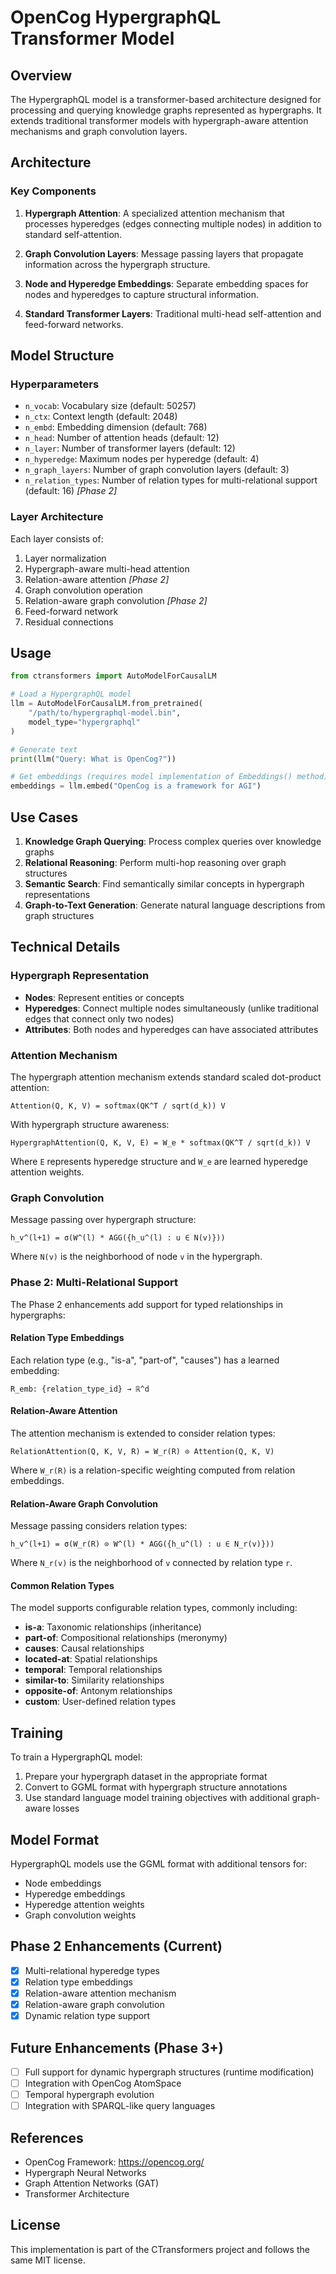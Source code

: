 # OpenCog HypergraphQL Transformer Model

## Overview

The HypergraphQL model is a transformer-based architecture designed for processing and querying knowledge graphs represented as hypergraphs. It extends traditional transformer models with hypergraph-aware attention mechanisms and graph convolution layers.

## Architecture

### Key Components

1. **Hypergraph Attention**: A specialized attention mechanism that processes hyperedges (edges connecting multiple nodes) in addition to standard self-attention.

2. **Graph Convolution Layers**: Message passing layers that propagate information across the hypergraph structure.

3. **Node and Hyperedge Embeddings**: Separate embedding spaces for nodes and hyperedges to capture structural information.

4. **Standard Transformer Layers**: Traditional multi-head self-attention and feed-forward networks.

## Model Structure

### Hyperparameters

- `n_vocab`: Vocabulary size (default: 50257)
- `n_ctx`: Context length (default: 2048)
- `n_embd`: Embedding dimension (default: 768)
- `n_head`: Number of attention heads (default: 12)
- `n_layer`: Number of transformer layers (default: 12)
- `n_hyperedge`: Maximum nodes per hyperedge (default: 4)
- `n_graph_layers`: Number of graph convolution layers (default: 3)
- `n_relation_types`: Number of relation types for multi-relational support (default: 16) *[Phase 2]*

### Layer Architecture

Each layer consists of:
1. Layer normalization
2. Hypergraph-aware multi-head attention
3. Relation-aware attention *[Phase 2]*
4. Graph convolution operation
5. Relation-aware graph convolution *[Phase 2]*
6. Feed-forward network
7. Residual connections

## Usage

```python
from ctransformers import AutoModelForCausalLM

# Load a HypergraphQL model
llm = AutoModelForCausalLM.from_pretrained(
    "/path/to/hypergraphql-model.bin",
    model_type="hypergraphql"
)

# Generate text
print(llm("Query: What is OpenCog?"))

# Get embeddings (requires model implementation of Embeddings() method)
embeddings = llm.embed("OpenCog is a framework for AGI")
```

## Use Cases

1. **Knowledge Graph Querying**: Process complex queries over knowledge graphs
2. **Relational Reasoning**: Perform multi-hop reasoning over graph structures
3. **Semantic Search**: Find semantically similar concepts in hypergraph representations
4. **Graph-to-Text Generation**: Generate natural language descriptions from graph structures

## Technical Details

### Hypergraph Representation

- **Nodes**: Represent entities or concepts
- **Hyperedges**: Connect multiple nodes simultaneously (unlike traditional edges that connect only two nodes)
- **Attributes**: Both nodes and hyperedges can have associated attributes

### Attention Mechanism

The hypergraph attention mechanism extends standard scaled dot-product attention:

```
Attention(Q, K, V) = softmax(QK^T / sqrt(d_k)) V
```

With hypergraph structure awareness:

```
HypergraphAttention(Q, K, V, E) = W_e * softmax(QK^T / sqrt(d_k)) V
```

Where `E` represents hyperedge structure and `W_e` are learned hyperedge attention weights.

### Graph Convolution

Message passing over hypergraph structure:

```
h_v^(l+1) = σ(W^(l) * AGG({h_u^(l) : u ∈ N(v)}))
```

Where `N(v)` is the neighborhood of node `v` in the hypergraph.

### Phase 2: Multi-Relational Support

The Phase 2 enhancements add support for typed relationships in hypergraphs:

#### Relation Type Embeddings

Each relation type (e.g., "is-a", "part-of", "causes") has a learned embedding:

```
R_emb: {relation_type_id} → ℝ^d
```

#### Relation-Aware Attention

The attention mechanism is extended to consider relation types:

```
RelationAttention(Q, K, V, R) = W_r(R) ⊙ Attention(Q, K, V)
```

Where `W_r(R)` is a relation-specific weighting computed from relation embeddings.

#### Relation-Aware Graph Convolution

Message passing considers relation types:

```
h_v^(l+1) = σ(W_r(R) ⊙ W^(l) * AGG({h_u^(l) : u ∈ N_r(v)}))
```

Where `N_r(v)` is the neighborhood of `v` connected by relation type `r`.

#### Common Relation Types

The model supports configurable relation types, commonly including:
- **is-a**: Taxonomic relationships (inheritance)
- **part-of**: Compositional relationships (meronymy)
- **causes**: Causal relationships
- **located-at**: Spatial relationships
- **temporal**: Temporal relationships
- **similar-to**: Similarity relationships
- **opposite-of**: Antonym relationships
- **custom**: User-defined relation types

## Training

To train a HypergraphQL model:

1. Prepare your hypergraph dataset in the appropriate format
2. Convert to GGML format with hypergraph structure annotations
3. Use standard language model training objectives with additional graph-aware losses

## Model Format

HypergraphQL models use the GGML format with additional tensors for:
- Node embeddings
- Hyperedge embeddings
- Hyperedge attention weights
- Graph convolution weights

## Phase 2 Enhancements (Current)

- [x] Multi-relational hyperedge types
- [x] Relation type embeddings
- [x] Relation-aware attention mechanism
- [x] Relation-aware graph convolution
- [x] Dynamic relation type support

## Future Enhancements (Phase 3+)

- [ ] Full support for dynamic hypergraph structures (runtime modification)
- [ ] Integration with OpenCog AtomSpace
- [ ] Temporal hypergraph evolution
- [ ] Integration with SPARQL-like query languages

## References

- OpenCog Framework: https://opencog.org/
- Hypergraph Neural Networks
- Graph Attention Networks (GAT)
- Transformer Architecture

## License

This implementation is part of the CTransformers project and follows the same MIT license.
